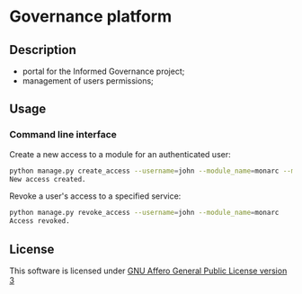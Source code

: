 # Governance platform


## Description

- portal for the Informed Governance project;
- management of users permissions;



## Usage

### Command line interface

Create a new access to a module for an authenticated user:

```bash
python manage.py create_access --username=john --module_name=monarc --module_path=monarc --token=SecureToken
New access created.
```

Revoke a user's access to a specified service:

```bash
python manage.py revoke_access --username=john --module_name=monarc
Access revoked.
```



## License

This software is licensed under
[GNU Affero General Public License version 3](https://www.gnu.org/licenses/agpl-3.0.html)

